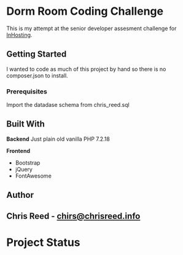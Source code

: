 # Dorm Room Coding Challenge

This is my attempt at the senior developer assesment challenge for [InHosting](https://www.inmotionhosting.com/).

## Getting Started

I wanted to code as much of this project by hand so there is no composer.json to install. 

### Prerequisites

Import the datadase schema from chris_reed.sql

## Built With

**Backend**
Just plain old vanilla PHP 7.2.18

**Frontend**
- Bootstrap
- jQuery
- FontAwesome

## Author
**Chris Reed** - [chirs@chrisreed.info](mailto:chris@chrisreed.info)
---
# Project Status
